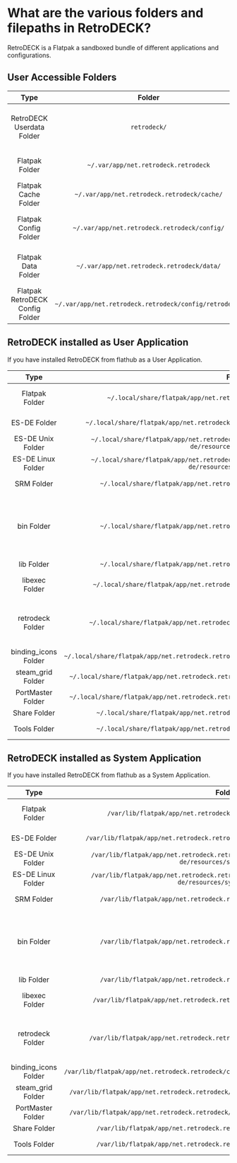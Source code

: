 # What are the various folders and filepaths in RetroDECK?

RetroDECK is a Flatpak a sandboxed bundle of different applications and configurations. 

## User Accessible Folders 

| Type    | Folder                 |          Comment     | 
|  :---:  | :---:                  |             :---:     |
| RetroDECK Userdata Folder |`retrodeck/` |   Dynamic path, Contains userdata: `roms`, `bios` etc...    |  
| Flatpak Folder |`~/.var/app/net.retrodeck.retrodeck` |  contains: `cache` `config` and `data`     |  
| Flatpak Cache Folder |`~/.var/app/net.retrodeck.retrodeck/cache/` |  cache files and temp data   |  
| Flatpak Config Folder |`~/.var/app/net.retrodeck.retrodeck/config/` | configuration files for various systems    |  
| Flatpak Data Folder |`~/.var/app/net.retrodeck.retrodeck/data/` |  data structures and files need by some systems      |  
| Flatpak RetroDECK Config Folder |`~/.var/app/net.retrodeck.retrodeck/config/retrodeck/` | `retrodeck.cfg`, `godot` and `changelog.xml` files    |  


## RetroDECK installed as User Application

If you have installed RetroDECK from flathub as a User Application.

| Type    | Folder                 |          Comment     | 
|  :---:  | :---:                  |             :---:     |
| Flatpak Folder |`~/.local/share/flatpak/app/net.retrodeck.retrodeck/current/active/files/` | This is mapped as the `/app` inside the flatpak.  |  
| ES-DE Folder |`~/.local/share/flatpak/app/net.retrodeck.retrodeck/current/active/files/share/es-de/` | Top Level ES-DE Folder |  
| ES-DE Unix Folder |`~/.local/share/flatpak/app/net.retrodeck.retrodeck/current/active/files/share/es-de/resources/systems/unix/` | `es_find_rules.xml`  `es_systems.xml`  |  
| ES-DE Linux Folder |`~/.local/share/flatpak/app/net.retrodeck.retrodeck/current/active/files/share/es-de/resources/systems/linux/` | `es_find_rules.xml` `es_systems.xml` |  
| SRM Folder |`~/.local/share/flatpak/app/net.retrodeck.retrodeck/current/active/files/srm/` | Used by Steam Rom Manager |  
| bin Folder |`~/.local/share/flatpak/app/net.retrodeck.retrodeck/current/active/files/bin/` | Mapped to /app/bin inside the flatpak. Contains: wrappers, scripts, retrodeck.sh and more |  
| lib Folder |`~/.local/share/flatpak/app/net.retrodeck.retrodeck/current/active/files/lib/` | Libraries |  
| libexec Folder |`~/.local/share/flatpak/app/net.retrodeck.retrodeck/current/active/files/libexec/` | Various script functions like post_update.sh |  
| retrodeck Folder |`~/.local/share/flatpak/app/net.retrodeck.retrodeck/current/active/files/retrodeck/` | contains various extra files and features like icons, the system config files  |  
| binding_icons Folder |`~/.local/share/flatpak/app/net.retrodeck.retrodeck/current/active/files/retrodeck/binding_icons/` |  Steam: Radial Icons  |  
| steam_grid Folder |`~/.local/share/flatpak/app/net.retrodeck.retrodeck/current/active/files/retrodeck/steam_grid/` |   Steam: Grid Art |  
| PortMaster Folder |`~/.local/share/flatpak/app/net.retrodeck.retrodeck/current/active/files/retrodeck/PortMaster/` |  Used by PortMaster  |  
| Share Folder |`~/.local/share/flatpak/app/net.retrodeck.retrodeck/current/active/files/share/` | Shared resources  | 
| Tools Folder |`~/.local/share/flatpak/app/net.retrodeck.retrodeck/current/active/files/tools/` | Configurator and Wrapper  | 


## RetroDECK installed as System Application

If you have installed RetroDECK from flathub as a System Application.

| Type    | Folder                 |          Comment     | 
|  :---:  | :---:                  |             :---:     |
| Flatpak Folder |`/var/lib/flatpak/app/net.retrodeck.retrodeck/current/active/files/` |  This is mapped as the `/app` inside the flatpak.     |  
| ES-DE Folder |`/var/lib/flatpak/app/net.retrodeck.retrodeck/current/active/files/share/es-de/` | Top Level ES-DE Folder |  
| ES-DE Unix Folder |`/var/lib/flatpak/app/net.retrodeck.retrodeck/current/active/files/share/es-de/resources/systems/unix/` | `es_find_rules.xml`  `es_systems.xml`  |  
| ES-DE Linux Folder |`/var/lib/flatpak/app/net.retrodeck.retrodeck/current/active/files/share/es-de/resources/systems/linux/` | `es_find_rules.xml` `es_systems.xml` |  
| SRM Folder |`/var/lib/flatpak/app/net.retrodeck.retrodeck/current/active/files/srm/` | Used by Steam Rom Manager |  
| bin Folder |`/var/lib/flatpak/app/net.retrodeck.retrodeck/current/active/files/bin/` | Mapped to /app/bin inside the flatpak. Contains: wrappers, scripts, retrodeck.sh and more |  
| lib Folder |`/var/lib/flatpak/app/net.retrodeck.retrodeck/current/active/files/lib/` | Libraries |  
| libexec Folder |`/var/lib/flatpak/app/net.retrodeck.retrodeck/current/active/files/libexec/` | Various script functions like post_update.sh |  
| retrodeck Folder |`/var/lib/flatpak/app/net.retrodeck.retrodeck/current/active/files/retrodeck/` | contains various extra files and features like icons, the system config files  |  
| binding_icons Folder |`/var/lib/flatpak/app/net.retrodeck.retrodeck/current/active/files/retrodeck/binding_icons/` |  Steam: Radial Icons  |  
| steam_grid Folder |`/var/lib/flatpak/app/net.retrodeck.retrodeck/current/active/files/retrodeck/steam_grid/` |   Steam: Grid Art |  
| PortMaster Folder |`/var/lib/flatpak/app/net.retrodeck.retrodeck/current/active/files/retrodeck/PortMaster/` |  Used by PortMaster  |  
| Share Folder |`/var/lib/flatpak/app/net.retrodeck.retrodeck/current/active/files/share/` | Shared resources  | 
| Tools Folder |`/var/lib/flatpak/app/net.retrodeck.retrodeck/current/active/files/share/` | Configurator and Wrapper  | 

